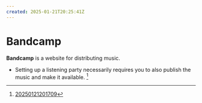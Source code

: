 ```yaml
---
created: 2025-01-21T20:25:41Z
---
```


# Bandcamp

**Bandcamp** is a website for distributing music.

- Setting up a listening party necessarily requires you to also publish the music and make it available. [^1]

[^1]: [20250121201709](../entries/20250121201709.md)
